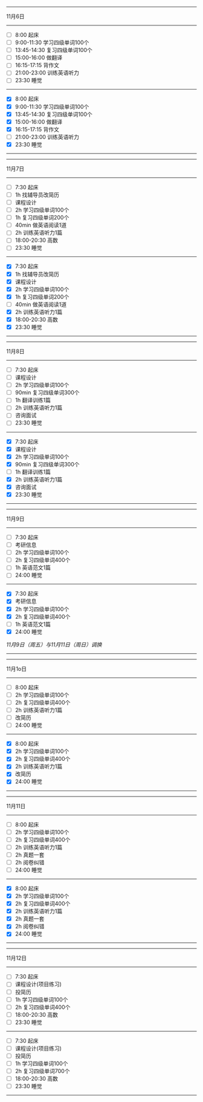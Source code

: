 ___
11月6日
***
- [ ] 8:00  起床
- [ ] 9:00-11:30  学习四级单词100个
- [ ] 13:45-14:30  复习四级单词100个
- [ ] 15:00-16:00  做翻译
- [ ] 16:15-17:15  背作文
- [ ] 21:00-23:00  训练英语听力
- [ ] 23:30  睡觉
***
- [x] 8:00  起床
- [x] 9:00-11:30  学习四级单词100个
- [x] 13:45-14:30  复习四级单词100个
- [x] 15:00-16:00  做翻译
- [x] 16:15-17:15  背作文
- [ ] 21:00-23:00  训练英语听力
- [x] 23:30  睡觉
___

___
11月7日
***
- [ ] 7:30  起床
- [ ] 1h 找辅导员改简历
- [ ] 课程设计
- [ ] 2h 学习四级单词100个
- [ ] 1h 复习四级单词200个
- [ ] 40min 做英语阅读1道
- [ ] 2h 训练英语听力1篇
- [ ] 18:00-20:30 高数
- [ ] 23:30 睡觉
***
- [x] 7:30  起床
- [x] 1h 找辅导员改简历
- [x] 课程设计
- [x] 2h 学习四级单词100个
- [x] 1h 复习四级单词200个
- [ ] 40min 做英语阅读1道
- [x] 2h 训练英语听力1篇
- [x] 18:00-20:30 高数
- [x] 23:30 睡觉
___

___
11月8日
***
- [ ] 7:30  起床
- [ ] 课程设计
- [ ] 2h 学习四级单词100个
- [ ] 90min 复习四级单词300个
- [ ] 1h 翻译训练1篇
- [ ] 2h 训练英语听力1篇
- [ ] 咨询面试
- [ ] 23:30 睡觉
***
- [x] 7:30  起床
- [x] 课程设计
- [x] 2h 学习四级单词100个
- [x] 90min 复习四级单词300个
- [ ] 1h 翻译训练1篇
- [x] 2h 训练英语听力1篇
- [x] 咨询面试
- [x] 23:30 睡觉
___

___
11月9日
***
- [ ] 7:30  起床
- [ ] 考研信息
- [ ] 2h 学习四级单词100个
- [ ] 2h 复习四级单词400个
- [ ] 1h 英语范文1篇
- [ ] 24:00 睡觉
***
- [x] 7:30  起床
- [x] 考研信息
- [x] 2h 学习四级单词100个
- [x] 2h 复习四级单词400个
- [ ] 1h 英语范文1篇
- [x] 24:00 睡觉
  
*11月9日（周五）与11月11日（周日）调换*
___

___
11月1o日
***
- [ ] 8:00  起床
- [ ] 2h 学习四级单词100个
- [ ] 2h 复习四级单词400个
- [ ] 2h 训练英语听力1篇
- [ ] 改简历
- [ ] 24:00 睡觉
***
- [x] 8:00  起床
- [x] 2h 学习四级单词100个
- [x] 2h 复习四级单词400个
- [x] 2h 训练英语听力1篇
- [x] 改简历
- [x] 24:00 睡觉
___

___
11月11日
***
- [ ] 8:00  起床
- [ ] 2h 学习四级单词100个
- [ ] 2h 复习四级单词400个
- [ ] 2h 训练英语听力1篇
- [ ] 2h 真题一套
- [ ] 2h 阅卷纠错
- [ ] 24:00 睡觉
***
- [x] 8:00  起床
- [x] 2h 学习四级单词100个
- [x] 2h 复习四级单词400个
- [x] 2h 训练英语听力1篇
- [x] 2h 真题一套
- [x] 2h 阅卷纠错
- [x] 24:00 睡觉
___

___
11月12日
***
- [ ] 7:30  起床
- [ ] 课程设计(项目练习)
- [ ] 投简历
- [ ] 1h 学习四级单词100个
- [ ] 2h 复习四级单词400个
- [ ] 18:00-20:30 高数
- [ ] 23:30 睡觉
***
- [ ] 7:30  起床
- [ ] 课程设计(项目练习)
- [ ] 投简历
- [ ] 1h 学习四级单词100个
- [ ] 2h 复习四级单词700个
- [ ] 18:00-20:30 高数
- [ ] 23:30 睡觉
___